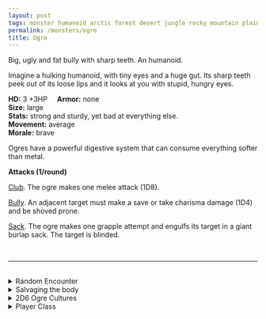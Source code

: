 ```yaml
---
layout: post
tags: monster humanoid arctic forest desert jungle rocky mountain plains swamp
permalink: /monsters/ogre
title: Ogre
---
```


Big, ugly and fat bully with sharp teeth. An humanoid.

Imagine a hulking humanoid, with tiny eyes and a huge gut. Its sharp teeth peek out of its loose lips and it looks at you with stupid, hungry eyes.

**HD:** 3 +3HP  &nbsp; &nbsp;  **Armor:** none <br>
**Size:** large <br>
**Stats:** strong and sturdy, yet bad at everything else. <br>
**Movement:** average <br>
**Morale:** brave <br>

Ogres have a powerful digestive system that can consume everything softer than metal.

**Attacks (1/round)**

<ins>Club</ins>. The ogre makes one melee attack (1D8).

<ins>Bully</ins>. An adjacent target must make a save or take charisma damage (1D4) and be shoved prone.

<ins>Sack</ins>. The ogre makes one grapple attempt and engulfs its target in a giant burlap sack. The target is blinded.

<br>

---

<br> 

<details markdown="1">
<summary>Random Encounter</summary>
1. **Monster:** roll 1D6:
  1. 1 ogre.
  2. 1 ogre
  3. 1 ogre
  4. 2 ogres, one is a warrior.
  5. 1 ogre war beast & 1D6 smaller humanoids.
  6. 1 ogre & 1D6 goons
1. **Lair:** A messy kitchen with human bones. <br>	&nbsp; OR <br>	**Omen:** Heavy footsteps and a burp.
1. **Spoor:** A fire pit with a dirty skewer, still warm.
1. **Tracks:** Pretty easy: flattened vegetation and trash.
1. **Trace:** A frightened family traveling with their children disgised as packs of twigs.
1. **Trace:** A giant dirty pot.
</details>

<details markdown="1">
<summary>Salvaging the body</summary>
You find the monster's weapons and ... (Roll as many times as the HD of the monster)

1. A bone of suspicious origin. Used for broth.
1. A human skull.
1. A skewer.
1. Pieces of a chair or stool.
1. A bag of stolen shinies. (valuable)
1. A flintstone.
</details>

<details markdown="1">
<summary>2D6 Ogre Cultures</summary>
Combine the result of both tables to get the broad lines of this humanoid culture in this part of the world.

**Cultures**
1. The ones that live in a big castle they stole.
1. The ones that are part of a big humanoid horde invading the land. 
1. The ones that grow giant vegetables in a hidden farm.
1. The ones that live in huts at the outskirt of town.
1. The ones that run a gigantic inn.
1. The ones that are part of a local crime organisation.

**Features**
1. They are actually local babies abducted and fed by hags.
1. Their ruler has a powerful magical item that causes earthquakes.
1. They are looking for a mythical type of food.
1. The have goblin slaves that actually are the brains of their culture.
1. They are extremely rich, and live like kings.
1. They are actually pretty sweet.
</details>

<details markdown="1">
<summary>Player Class</summary>
Play as an [ogre](https://saltygoo.github.io/class/fighter/ogre)!
</details>
